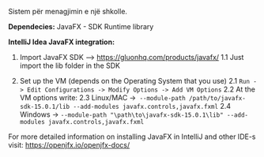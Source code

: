 Sistem për menagjimin e një shkolle.

**Dependecies:**
JavaFX - SDK Runtime library

**IntelliJ Idea JavaFX integration:**

1. Import JavaFX SDK --> https://gluonhq.com/products/javafx/
    1.1 Just import the lib folder in the SDK
   
2. Set up the VM (depends on the Operating System that you use)
    2.1 `Run -> Edit Configurations -> Modify Options -> Add VM Options`
    2.2 At the VM options write:
        2.3 Linux/MAC ->` --module-path /path/to/javafx-sdk-15.0.1/lib --add-modules javafx.controls,javafx.fxml`
        2.4 Windows -> `--module-path "\path\to\javafx-sdk-15.0.1\lib" --add-modules javafx.controls,javafx.fxml`


For more detailed information on installing JavaFX in IntelliJ and other IDE-s visit:   https://openjfx.io/openjfx-docs/


